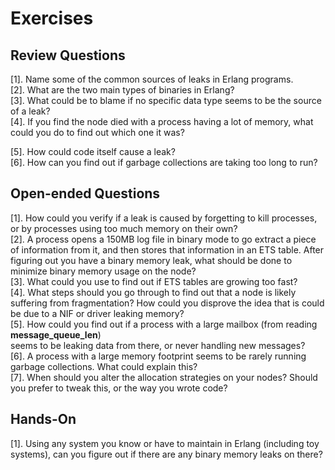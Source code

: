 # Exercises
## Review Questions
[1]. Name some of the common sources of leaks in Erlang programs.<br>
[2]. What are the two main types of binaries in Erlang?<br>
[3]. What could be to blame if no specific data type seems to be the source of a leak?<br>
[4]. If you find the node died with a process having a lot of memory, what could you do
to find out which one it was?<br>

[5]. How could code itself cause a leak?<br>
[6]. How can you find out if garbage collections are taking too long to run?<br>
## Open-ended Questions
[1]. How could you verify if a leak is caused by forgetting to kill processes, or by processes
using too much memory on their own?<br>
[2]. A process opens a 150MB log file in binary mode to go extract a piece of information
from it, and then stores that information in an ETS table. After figuring out you
have a binary memory leak, what should be done to minimize binary memory usage
on the node?<br>
[3]. What could you use to find out if ETS tables are growing too fast?<br>
[4]. What steps should you go through to find out that a node is likely suffering from
fragmentation? How could you disprove the idea that is could be due to a NIF or
driver leaking memory?<br>
[5]. How could you find out if a process with a large mailbox (from reading **message_queue_len**)<br>
seems to be leaking data from there, or never handling new messages?<br>
[6]. A process with a large memory footprint seems to be rarely running garbage collections. What could explain this?<br>
[7]. When should you alter the allocation strategies on your nodes? Should you prefer to
tweak this, or the way you wrote code?<br>
## Hands-On
[1]. Using any system you know or have to maintain in Erlang (including toy systems),
can you figure out if there are any binary memory leaks on there?<br>
